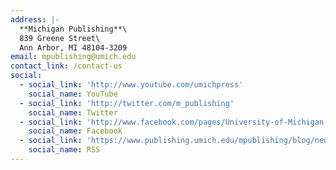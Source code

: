 ```yaml
---
address: |-
  **Michigan Publishing**\
  839 Greene Street\
  Ann Arbor, MI 48104-3209
email: mpublishing@umich.edu
contact_link: /contact-us
social:
  - social_link: 'http://www.youtube.com/umichpress'
    social_name: YouTube
  - social_link: 'http://twitter.com/m_publishing'
    social_name: Twitter
  - social_link: 'http://www.facebook.com/pages/University-of-Michigan-Press/37383103953'
    social_name: Facebook
  - social_link: 'https://www.publishing.umich.edu/mpublishing/blog/news/feed'
    social_name: RSS
---
```


